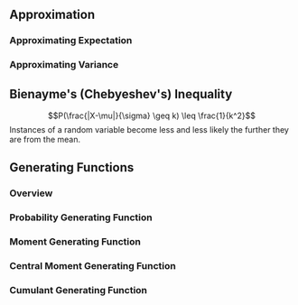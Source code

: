 

## Approximation


### Approximating Expectation

### Approximating Variance



## Bienayme's (Chebyeshev's) Inequality

$$P(\frac{|X-\mu|}{\sigma} \geq k) \leq \frac{1}{k^2}$$
Instances of a random variable become less and less likely the further they are from the mean.



## Generating Functions

### Overview
### Probability Generating Function
### Moment Generating Function
### Central Moment Generating Function
### Cumulant Generating Function




